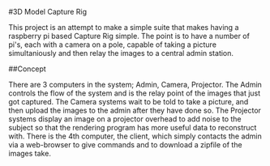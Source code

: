 #3D Model Capture Rig

This project is an attempt to make a simple suite that makes having a raspberry pi based Capture Rig simple. The point is to have a number of pi's, each with a camera on a pole, capable of taking a picture simultaniously and then relay the images to a central admin station.

##Concept

There are 3 computers in the system; Admin, Camera, Projector. The Admin controls the flow of the system and is the relay point of the images that just got captured. The Camera systems wait to be told to take a picture, and then upload the images to the admin after they have done so. The Projector systems display an image on a projector overhead to add noise to the subject so that the rendering program has more useful data to reconstruct with. There is the 4th computer, the client, which simply contacts the admin via a web-browser to give commands and to download a zipfile of the images take.
